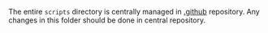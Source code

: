 The entire `scripts` directory is centrally managed in [.github](https://github.com/asyncapi/.github/) repository. Any changes in this folder should be done in central repository.